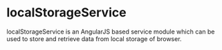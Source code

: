 localStorageService
===================

localStorageService is an AngularJS based service module which can be used to store and retrieve data from local storage of browser.
